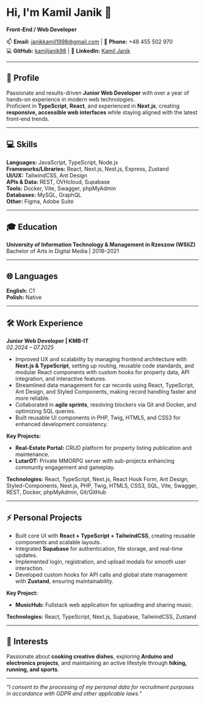 # Hi, I'm Kamil Janik 👋

**Front-End / Web Developer**

📫 **Email:** [janikkamil1998@gmail.com](mailto:janikkamil1998@gmail.com) | 📱 **Phone:** +48 455 502 970  
💻 **GitHub:** [kamiljanik98](https://github.com/kamiljanik98) | 🔗 **LinkedIn:** [Kamil Janik](https://www.linkedin.com/in/kamil-janik-727885358)

---

## 🚀 Profile

Passionate and results-driven **Junior Web Developer** with over a year of hands-on experience in modern web technologies.  
Proficient in **TypeScript**, **React**, and experienced in **Next.js**, creating **responsive, accessible web interfaces** while staying aligned with the latest front-end trends.

---

## 💻 Skills

**Languages:** JavaScript, TypeScript, Node.js  
**Frameworks/Libraries:** React, Next.js, Nest.js, Express, Zustand  
**UI/UX:** TailwindCSS, Ant Design  
**APIs & Data:** REST, OVHcloud, Supabase  
**Tools:** Docker, Vite, Swagger, phpMyAdmin  
**Databases:** MySQL, GraphQL  
**Other:** Figma, Adobe Suite

---

## 🎓 Education

**University of Information Technology & Management in Rzeszow (WSIiZ)**  
Bachelor of Arts in Digital Media | 2018–2021

---

## 🌐 Languages

**English:** C1  
**Polish:** Native

---

## 🛠️ Work Experience

**Junior Web Developer | KMB-IT**  
_02.2024 – 07.2025_

- Improved UX and scalability by managing frontend architecture with **Next.js & TypeScript**, setting up routing, reusable code standards, and modular React components with custom hooks for property data, API integration, and interactive features.
- Streamlined data management for car records using React, TypeScript, Ant Design, and Styled Components, making record handling faster and more reliable.
- Collaborated in **agile sprints**, resolving blockers via Git and Docker, and optimizing SQL queries.
- Built reusable UI components in PHP, Twig, HTML5, and CSS3 for enhanced development consistency.

**Key Projects:**

- **Real-Estate Portal:** CRUD platform for property listing publication and maintenance.
- **LutarOT:** Private MMORPG server with sub-projects enhancing community engagement and gameplay.

**Technologies:** React, TypeScript, Next.js, React Hook Form, Ant Design, Styled-Components, Nest.js, PHP, Twig, HTML5, CSS3, SQL, Vite, Swagger, REST, Docker, phpMyAdmin, Git/GitHub

---

## ⚡ Personal Projects

- Built core UI with **React + TypeScript + TailwindCSS**, creating reusable components and scalable layouts.
- Integrated **Supabase** for authentication, file storage, and real-time updates.
- Implemented login, registration, and upload modals for smooth user interaction.
- Developed custom hooks for API calls and global state management with **Zustand**, ensuring maintainability.

**Key Project:**

- **MusicHub:** Fullstack web application for uploading and sharing music.

**Technologies:** React, TypeScript, Next.js, Supabase, TailwindCSS, Zustand

---

## 🌱 Interests

Passionate about **cooking creative dishes**, exploring **Arduino and electronics projects**, and maintaining an active lifestyle through **hiking, running, and sports**.

---

_“I consent to the processing of my personal data for recruitment purposes in accordance with GDPR and other applicable laws.”_
